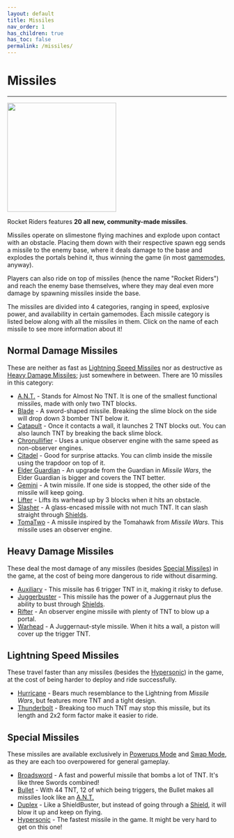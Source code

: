 ```yaml
---
layout: default
title: Missiles
nav_order: 1
has_children: true
has_toc: false
permalink: /missiles/
---
```

# Missiles
---

<div id="art_image">
    <img src="https://zeroniaserver.github.io/RocketRidersWiki/images/missiles.png" width="250"  />
</div>

Rocket Riders features **20 all new, community-made missiles**.

Missiles operate on slimestone flying machines and explode upon contact with an obstacle. Placing them down with their respective spawn egg sends a missile to the enemy base, where it deals damage to the base and explodes the portals behind it, thus winning the game (in most [gamemodes](https://zeroniaserver.github.io/RocketRidersWiki/gamemodes), anyway).

Players can also ride on top of missiles (hence the name "Rocket Riders") and reach the enemy base themselves, where they may deal even more damage by spawning missiles inside the base.

The missiles are divided into 4 categories, ranging in speed, explosive power, and availability in certain gamemodes. Each missile category is listed below along with all the missiles in them. Click on the name of each missile to see more information about it!

**Normal Damage Missiles**
---
These are neither as fast as [Lightning Speed Missiles](#lightning-speed-missiles) nor as destructive as [Heavy Damage Missiles](#heavy-damage-missiles); just somewhere in between. There are 10 missiles in this category:

- [A.N.T.](https://zeroniaserver.github.io/RocketRidersWiki/missiles/normal/ant) - Stands for Almost No TNT. It is one of the smallest functional missiles, made with only two TNT blocks.  
- [Blade](https://zeroniaserver.github.io/RocketRidersWiki/missiles/normal/blade) - A sword-shaped missile. Breaking the slime block on the side will drop down 3 bomber TNT below it.
- [Catapult](https://zeroniaserver.github.io/RocketRidersWiki/missiles/normal/catapult) - Once it contacts a wall, it launches 2 TNT blocks out. You can also launch TNT by breaking the back slime block.
- [Chronullifier](https://zeroniaserver.github.io/RocketRidersWiki/missiles/normal/chronullifier) - Uses a unique observer engine with the same speed as non-observer engines.
- [Citadel](https://zeroniaserver.github.io/RocketRidersWiki/missiles/normal/citadel) - Good for surprise attacks. You can climb inside the missile using the trapdoor on top of it.
- [Elder Guardian](https://zeroniaserver.github.io/RocketRidersWiki/missiles/normal/elder_guardian) - An upgrade from the Guardian in *Missile Wars*, the Elder Guardian is bigger and covers the TNT better.
- [Gemini](https://zeroniaserver.github.io/RocketRidersWiki/missiles/normal/gemini) - A twin missile. If one side is stopped, the other side of the missile will keep going.
- [Lifter](https://zeroniaserver.github.io/RocketRidersWiki/missiles/normal/lifter) - Lifts its warhead up by 3 blocks when it hits an obstacle.
- [Slasher](https://zeroniaserver.github.io/RocketRidersWiki/missiles/normal/slasher) - A glass-encased missile with not much TNT. It can slash straight through [Shields](https://zeroniaserver.github.io/RocketRidersWiki/utilities/shield).
- [TomaTwo](https://zeroniaserver.github.io/RocketRidersWiki/missiles/normal/tomatwo) - A missile inspired by the Tomahawk from *Missile Wars*. This missile uses an observer engine.

**Heavy Damage Missiles**
---
These deal the most damage of any missiles (besides [Special Missiles](#special-missiles)) in the game, at the cost of being more dangerous to ride without disarming.

- [Auxiliary](https://zeroniaserver.github.io/RocketRidersWiki/missiles/heavy/auxiliary) - This missile has 6 trigger TNT in it, making it risky to defuse.
- [Juggerbuster](https://zeroniaserver.github.io/RocketRidersWiki/missiles/heavy/juggerbuster) - This missile has the power of a Juggernaut plus the ability to bust through [Shields](https://zeroniaserver.github.io/RocketRidersWiki/utilities/shield).
- [Rifter](https://zeroniaserver.github.io/RocketRidersWiki/missiles/heavy/rifter) - An observer engine missile with plenty of TNT to blow up a portal.
- [Warhead](https://zeroniaserver.github.io/RocketRidersWiki/missiles/heavy/warhead) - A Juggernaut-style missile. When it hits a wall, a piston will cover up the trigger TNT.

**Lightning Speed Missiles**
---
These travel faster than any missiles (besides the [Hypersonic](https://zeroniaserver.github.io/RocketRidersWiki/missiles/special/hypersonic)) in the game, at the cost of being harder to deploy and ride successfully.

- [Hurricane](https://zeroniaserver.github.io/RocketRidersWiki/missiles/lightning/hurricane) - Bears much resemblance to the Lightning from *Missile Wars*, but features more TNT and a tight design.
- [Thunderbolt](https://zeroniaserver.github.io/RocketRidersWiki/missiles/lightning/thunderbolt) - Breaking too much TNT may stop this missile, but its length and 2x2 form factor make it easier to ride.


**Special Missiles**
---
These missiles are available exclusively in [Powerups Mode](https://zeroniaserver.github.io/RocketRidersWiki/gamemodes/powerups) and [Swap Mode](https://zeroniaserver.github.io/RocketRidersWiki/gamemodes/swap), as they are each too overpowered for general gameplay.

- [Broadsword](https://zeroniaserver.github.io/RocketRidersWiki/missiles/special/broadsword) - A fast and powerful missile that bombs a lot of TNT. It's like three Swords combined!
- [Bullet](https://zeroniaserver.github.io/RocketRidersWiki/missiles/special/bullet) - With 44 TNT, 12 of which being triggers, the Bullet makes all missiles look like an [A.N.T.](https://zeroniaserver.github.io/RocketRidersWiki/missiles/ant)
- [Duplex](https://zeroniaserver.github.io/RocketRidersWiki/missiles/special/duplex) - Like a ShieldBuster, but instead of going through a [Shield](https://zeroniaserver.github.io/RocketRidersWiki/utilities/shield), it will blow it up and keep on flying.
- [Hypersonic](https://zeroniaserver.github.io/RocketRidersWiki/missiles/special/hypersonic) - The fastest missile in the game. It might be very hard to get on this one!
